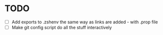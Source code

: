 # TODO

- [ ] Add exports to .zshenv the same way as links are added - with .prop file
- [ ] Make git config script do all the stuff interactively
